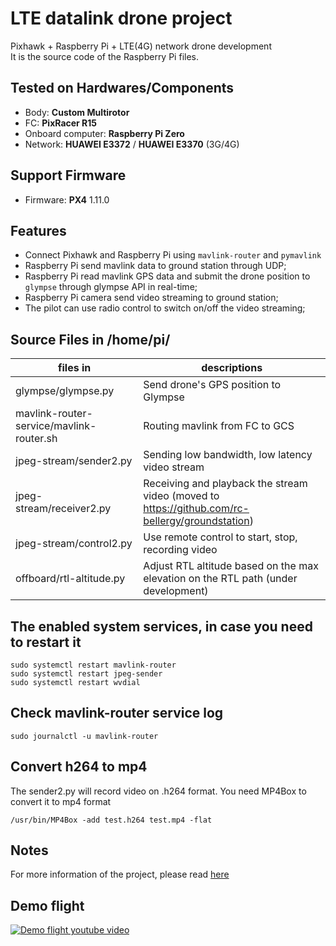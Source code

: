 # LTE datalink drone project
Pixhawk + Raspberry Pi + LTE(4G) network drone development\
It is the source code of the Raspberry Pi files.

## Tested on Hardwares/Components
- Body: **Custom Multirotor**
- FC: **PixRacer R15**
- Onboard computer: **Raspberry Pi Zero**
- Network: **HUAWEI E3372** / **HUAWEI E3370** (3G/4G)

## Support Firmware
- Firmware: **PX4** 1.11.0

## Features
- Connect Pixhawk and Raspberry Pi using `mavlink-router` and `pymavlink`
- Raspberry Pi send mavlink data to ground station through UDP;
- Raspberry Pi read mavlink GPS data and submit the drone position to `glympse` through glympse API in real-time;
- Raspberry Pi camera send video streaming to ground station;
- The pilot can use radio control to switch on/off the video streaming;

## Source Files in /home/pi/
| files in                                 | descriptions                                                                                    |
| ---------------------------------------- | ----------------------------------------------------------------------------------------------- |
| glympse/glympse.py                       | Send drone's GPS position to Glympse                                                            |
| mavlink-router-service/mavlink-router.sh | Routing mavlink from FC to GCS                                                                  |
| jpeg-stream/sender2.py                   | Sending low bandwidth, low latency video stream                                                 |
| jpeg-stream/receiver2.py                 | Receiving and playback the stream video (moved to https://github.com/rc-bellergy/groundstation) |
| jpeg-stream/control2.py                  | Use remote control to start, stop, recording video                                              |
| offboard/rtl-altitude.py                 | Adjust RTL altitude based on the max elevation on the RTL path (under development)              |


## The enabled system services, in case you need to restart it
    sudo systemctl restart mavlink-router
    sudo systemctl restart jpeg-sender
    sudo systemctl restart wvdial

## Check mavlink-router service log
    sudo journalctl -u mavlink-router

## Convert h264 to mp4
The sender2.py will record video on .h264 format. You need MP4Box to convert it to mp4 format

    /usr/bin/MP4Box -add test.h264 test.mp4 -flat

## Notes
For more information of the project, please read [here](http://bellergy.com)

## Demo flight
[![Demo flight youtube video](https://img.youtube.com/vi/KRAdLq0lcyI/0.jpg)](https://www.youtube.com/watch?v=KRAdLq0lcyI)
